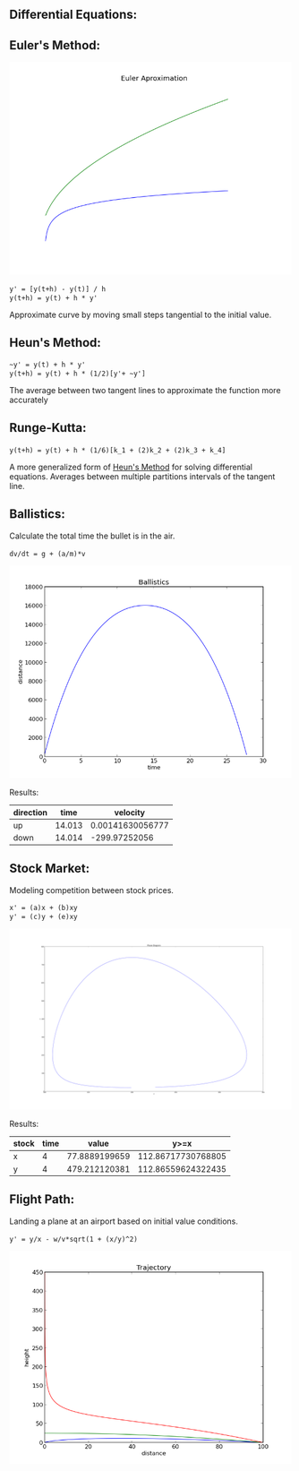Differential Equations:
-----------------------


Euler's Method:
-------------

![euler](./euler.png)

```
y' = [y(t+h) - y(t)] / h
y(t+h) = y(t) + h * y'
```

Approximate curve by moving small steps tangential to the initial value.

Heun's Method:
--------------

```
~y' = y(t) + h * y'
y(t+h) = y(t) + h * (1/2)[y'+ ~y']
```

The average between two tangent lines to approximate the function more accurately

Runge-Kutta:
------------

`y(t+h) = y(t) + h * (1/6)[k_1 + (2)k_2 + (2)k_3 + k_4]`

A more generalized form of [Heun's Method](http://en.wikipedia.org/wiki/Heun%27s_method) for solving differential equations. Averages between multiple partitions intervals of the tangent line. 


Ballistics:
-----------------

Calculate the total time the bullet is in the air.

`dv/dt = g + (a/m)*v`

![dist](./distance.png)

Results:

| direction   |      time          |      velocity        |
|-------------|--------------------|----------------------|
| up          | 14.013             | 0.00141630056777     |
| down        | 14.014             |  -299.97252056       |



Stock Market:
-------------

Modeling competition between stock prices.

```
x' = (a)x + (b)xy
y' = (c)y + (e)xy
```

![phase](./phase.png)


Results:

| stock       |      time          |      value           |    y>=x            |
|-------------|--------------------|----------------------|--------------------|
| x           |         4          | 77.8889199659        | 112.86717730768805 |
| y           |         4          | 479.212120381        | 112.86559624322435 |


Flight Path:
------------

Landing a plane at an airport based on initial value conditions.

`y' = y/x - w/v*sqrt(1 + (x/y)^2)`

![trag](./trajectory.png)

